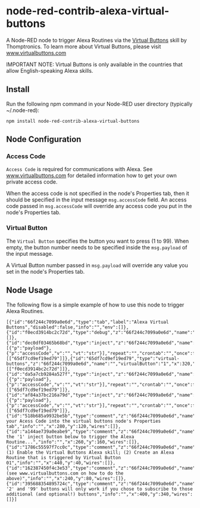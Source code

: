 # node-red-contrib-alexa-virtual-buttons
A Node-RED node to trigger Alexa Routines via the [Virtual Buttons](https://amzn.to/3fNU09R) skill by Thomptronics. To learn more about Virtual Buttons, please visit www.virtualbuttons.com


IMPORTANT NOTE: Virtual Buttons is only available in the countries that allow English-speaking Alexa skills.

## Install
Run the following npm command in your Node-RED user directory (typically ~/.node-red):
```
npm install node-red-contrib-alexa-virtual-buttons
```

## Node Configuration

### Access Code
```Access Code``` is required for communications with Alexa. See www.virtualbuttons.com for detailed information how to get your own private access code.

When the access code is not specified in the node's Properties tab, then it should be specified in the input message ```msg.accessCode``` field. An access code passed in ```msg.accessCode``` will override any access code you put in the node's Properties tab.

### Virtual Button
The ```Virtual Button``` specifies the button you want to press (1 to 99). When empty, the button number needs to be specified inside the ```msg.payload``` of the input message.

A Virtual Button number passed in ```msg.payload``` will override any value you set in the node's Properties tab.

## Node Usage
The following flow is a simple example of how to use this node to trigger Alexa Routines.
```
[{"id":"66f244c7099a0e6d","type":"tab","label":"Alexa Virtual Buttons","disabled":false,"info":"","env":[]},{"id":"f0ecd3914bc2c72d","type":"debug","z":"66f244c7099a0e6d","name":"","active":true,"tosidebar":true,"console":false,"tostatus":false,"complete":"true","targetType":"full","statusVal":"","statusType":"auto","x":490,"y":240,"wires":[]},{"id":"dec0df03465b68bd","type":"inject","z":"66f244c7099a0e6d","name":"","props":[{"p":"payload"},{"p":"accessCode","v":"","vt":"str"}],"repeat":"","crontab":"","once":false,"onceDelay":0.1,"topic":"","payload":"1","payloadType":"num","x":110,"y":200,"wires":[["65df7cd9ef19ed79"]]},{"id":"65df7cd9ef19ed79","type":"virtual-buttons","z":"66f244c7099a0e6d","name":"","virtualButton":"1","x":320,"y":240,"wires":[["f0ecd3914bc2c72d"]]},{"id":"da5a7cb9284a527f","type":"inject","z":"66f244c7099a0e6d","name":"","props":[{"p":"payload"},{"p":"accessCode","v":"","vt":"str"}],"repeat":"","crontab":"","once":false,"onceDelay":0.1,"topic":"","payload":"2","payloadType":"num","x":110,"y":240,"wires":[["65df7cd9ef19ed79"]]},{"id":"af84a37bc216a79d","type":"inject","z":"66f244c7099a0e6d","name":"","props":[{"p":"payload"},{"p":"accessCode","v":"","vt":"str"}],"repeat":"","crontab":"","once":false,"onceDelay":0.1,"topic":"","payload":"99","payloadType":"num","x":110,"y":280,"wires":[["65df7cd9ef19ed79"]]},{"id":"518b685a9932be5b","type":"comment","z":"66f244c7099a0e6d","name":"Enter your Acess Code into the virtual buttons node's Properties tab","info":"","x":280,"y":120,"wires":[]},{"id":"a144ae739a0eabe9","type":"comment","z":"66f244c7099a0e6d","name":"Press the '1' inject button below to trigger the Alexa Routine...","info":"","x":260,"y":160,"wires":[]},{"id":"1786c55597f7cc0c","type":"comment","z":"66f244c7099a0e6d","name":"Prerequisites: (1) Enable the Virtual Buttons Alexa skill; (2) Create an Alexa Routine that is triggered by Virtual Button 01","info":"","x":440,"y":40,"wires":[]},{"id":"162387450f4c3e53","type":"comment","z":"66f244c7099a0e6d","name":"(see www.virtualbuttons.com on how to do the above)","info":"","x":240,"y":80,"wires":[]},{"id":"395688354895724c","type":"comment","z":"66f244c7099a0e6d","name":"*The '2' and '99' buttons will only work if you chose to subscribe to those additional (and optional!) buttons","info":"","x":400,"y":340,"wires":[]}]
```
